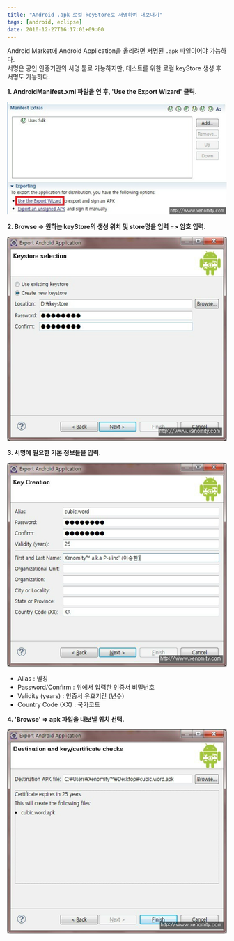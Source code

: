 ```yaml
---
title: "Android .apk 로컬 keyStore로 서명하여 내보내기"
tags: [android, eclipse]
date: 2010-12-27T16:17:01+09:00
---
```


Android Market에 Android Application을 올리려면 서명된 `.apk` 파일이어야 가능하다.  
서명은 공인 인증기관의 서명 툴로 가능하지만, 테스트를 위한 로컬 keyStore 생성 후 서명도 가능하다.  
  
**1. AndroidManifest.xml 파일을 연 후, 'Use the Export Wizard' 클릭.**

![Step 1](../assets/image/2010-12-27-201011231133.jpg)
  
**2. Browse =\> 원하는 keyStore의 생성 위치 및 store명을 입력 =\> 암호 입력.**

![Step 2](../assets/image/2010-12-27-201011231134.jpg)
  
**3. 서명에 필요한 기본 정보들을 입력.**

![Step 3](../assets/image/2010-12-27-201011231137.jpg)
  
 - Alias : 별칭  
 - Password/Confirm : 위에서 입력한 인증서 비밀번호  
 - Validity (years) : 인증서 유효기간 (년수)  
 - Country Code (XX) : 국가코드  
  
**4. 'Browse' =\> apk 파일을 내보낼 위치 선택.**

![Step 4](../assets/image/2010-12-27-201011231138.jpg)
